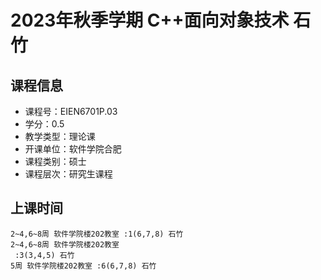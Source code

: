 # 2023年秋季学期 C++面向对象技术 石竹






## 课程信息

- 课程号：EIEN6701P.03
- 学分：0.5
- 教学类型：理论课
- 开课单位：软件学院合肥
- 课程类别：硕士
- 课程层次：研究生课程

## 上课时间

```
2~4,6~8周 软件学院楼202教室 :1(6,7,8) 石竹
2~4,6~8周 软件学院楼202教室
 :3(3,4,5) 石竹
5周 软件学院楼202教室 :6(6,7,8) 石竹
```

